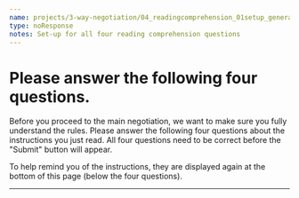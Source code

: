 ```yaml
---
name: projects/3-way-negotiation/04_readingcomprehension_01setup_general.md
type: noResponse
notes: Set-up for all four reading comprehension questions
---
```


# Please answer the following four questions.

Before you proceed to the main negotiation, we want to make sure you fully understand the rules. Please answer the following four questions about the instructions you just read. All four questions need to be correct before the "Submit" button will appear.

To help remind you of the instructions, they are displayed again at the bottom of this page (below the four questions).

---
